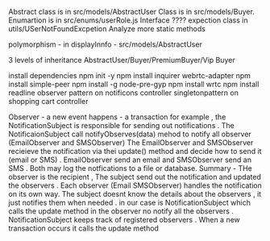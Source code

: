 Abstract class is in src/models/AbstractUser
Class is in src/models/Buyer.
Enumartion is in src/enums/userRole.js
Interface ????
expection class in utils/USerNotFoundExcpetion
Analyze more static methods

polymorphism - in displayInnfo - src/models/AbstractUser

3 levels of inheritance AbstractUser/Buyer/PremiumBuyer/Vip Buyer

install dependencies 
 npm init -y
npm install inquirer webrtc-adapter
npm install simple-peer
npm install -g node-pre-gyp
npm install wrtc
npm install readline
observer pattern on notificons controller
singletonpattern on shopping cart controller


Observer - a new event happens - a transaction for example , the NotificationSubject is responsible for sending out notifications . The NotificaionSubject call notifyObserves(data) mehod to notify all observer (EmailObserver and SMSObserver)
The EmailObserver and SMSObserver recieieve the notification via thei update() method and decide how to send it (email or SMS) . EmailObserver send an email and SMSObserver send an SMS . Both may log the notfications to a file or database.
Summary - THe observer is the recipient , The subject send out the notification and updated the observers . Each observer (Email SMSObserver) handles the notification on its own way. The subject doesnt know the details about the observers , it just notifies them when needed . in our case is NotificationSubject which calls the update method in the observer no notify all the observers . NotificationSubject keeps track of registered observers . When a new transaction occurs it calls the update method 